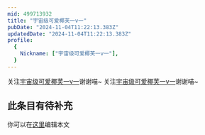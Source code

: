 ```yaml
---
mid: 499713932
title: "宇宙级可爱椰芙一v一"
pubDate: "2024-11-04T11:22:13.383Z"
updatedDate: "2024-11-04T11:22:13.383Z"
profile:
  {
    Nickname: ["宇宙级可爱椰芙一v一"],
  }
---
```


关注[宇宙级可爱椰芙一v一](https://space.bilibili.com/499713932)谢谢喵~ 关注[宇宙级可爱椰芙一v一](https://space.bilibili.com/499713932)谢谢喵~

## 此条目有待补充
你可以在[这里](https://github.com/Yuhanawa/VTuber.ICU-Content/edit/master/v/宇宙级可爱椰芙一v一/index.md)编辑本文
